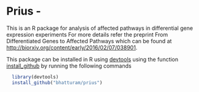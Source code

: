 # Prius - 
This is an R package for analysis of affected pathways in differential gene expression experiments
For more details refer the preprint From Differentiated Genes to Affected Pathways which can be found at http://biorxiv.org/content/early/2016/02/07/038901.

This package can be installed in R using [devtools](https://cran.r-project.org/web/packages/devtools/index.html) using the function [install_github](http://www.inside-r.org/packages/cran/devtools/docs/install_github) by running the following commands

```R
  library(devtools)
  install_github("bhatturam/prius")
```
